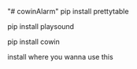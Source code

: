 "# cowinAlarm" 
pip install prettytable

pip install playsound

pip install cowin

install where you wanna use this 
